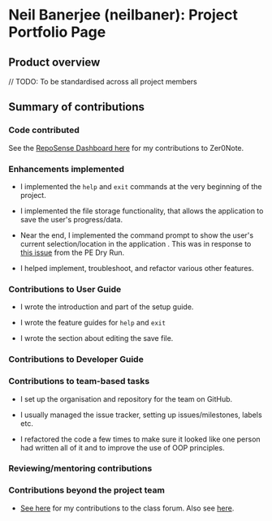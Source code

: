 # Neil Banerjee (neilbaner): Project Portfolio Page

## Product overview

// TODO: To be standardised across all project members

## Summary of contributions

### Code contributed

See the [RepoSense Dashboard here](https://nus-cs2113-ay2021s1.github.io/tp-dashboard/#breakdown=true&search=neilbaner&sort=totalCommits%20dsc&sortWithin=totalCommits%20dsc&timeframe=commit&mergegroup=&groupSelect=groupByNone&checkedFileTypes=docs~functional-code~test-code~other&tabOpen=true&tabType=authorship&zFR=false&tabAuthor=neilbaner&tabRepo=AY2021S1-CS2113T-T12-3%2Ftp%5Bmaster%5D&authorshipIsMergeGroup=false&authorshipFileTypes=docs~functional-code~test-code~other) for my contributions to Zer0Note. 

### Enhancements implemented

* I implemented the `help` and `exit` commands at the very beginning of the project. 

* I implemented the file storage functionality, that allows the application to save the user's progress/data. 

* Near the end, I implemented the command prompt to show the user's current selection/location in the application
. This was in response to [this issue](https://github.com/AY2021S1-CS2113T-T12-3/tp/issues/175) from the PE Dry Run. 

* I helped implement, troubleshoot, and refactor various other features. 

### Contributions to User Guide

* I wrote the introduction and part of the setup guide. 

* I wrote the feature guides for `help` and `exit`

* I wrote the section about editing the save file. 

### Contributions to Developer Guide

### Contributions to team-based tasks

* I set up the organisation and repository for the team on GitHub. 

* I usually managed the issue tracker, setting up issues/milestones, labels etc. 

* I refactored the code a few times to make sure it looked like one person had written all of it and to improve the
 use of OOP principles. 

### Reviewing/mentoring contributions

### Contributions beyond the project team

* [See here](https://github.com/nus-cs2113-AY2021S1/forum/issues?q=is%3Aissue+commenter%3Aneilbaner+) for my
 contributions to the class forum. Also see 
 [here](https://nus-cs2113-ay2021s1.github.io/dashboards/contents/forum-activities.html). 